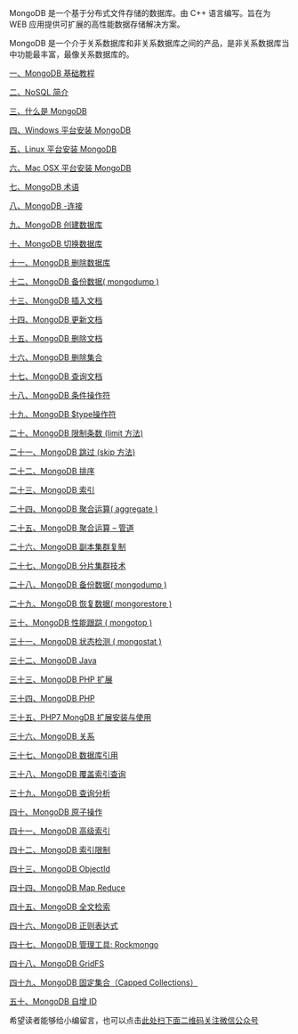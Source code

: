MongoDB 是一个基于分布式文件存储的数据库。由 C++ 语言编写。旨在为 WEB 应用提供可扩展的高性能数据存储解决方案。

MongoDB 是一个介于关系数据库和非关系数据库之间的产品，是非关系数据库当中功能最丰富，最像关系数据库的。

[一、MongoDB 基础教程](https://www.ycbbs.vip/?p=1506 "一、MongoDB 基础教程")

[二、NoSQL 简介](https://www.ycbbs.vip/?p=1510 "二、NoSQL 简介")

[三、什么是 MongoDB](https://www.ycbbs.vip/?p=1512 "三、什么是 MongoDB")

[四、Windows 平台安装 MongoDB](https://www.ycbbs.vip/?p=1516 "四、Windows 平台安装 MongoDB")

[五、Linux 平台安装 MongoDB](https://www.ycbbs.vip/?p=1521 "五、Linux 平台安装 MongoDB")

[六、Mac OSX 平台安装 MongoDB](https://www.ycbbs.vip/?p=1527 "六、Mac OSX 平台安装 MongoDB")

[七、MongoDB 术语](https://www.ycbbs.vip/?p=1529 "七、MongoDB 术语")

[八、MongoDB -连接](https://www.ycbbs.vip/?p=1531 "八、MongoDB -连接")

[九、MongoDB 创建数据库](https://www.ycbbs.vip/?p=1533 "九、MongoDB 创建数据库")

[十、MongoDB 切换数据库](https://www.ycbbs.vip/?p=1535 "十、MongoDB 切换数据库")

[十一、MongoDB 删除数据库](https://www.ycbbs.vip/?p=1537 "十一、MongoDB 删除数据库")

[十二、MongoDB 备份数据( mongodump )](https://www.ycbbs.vip/?p=1539 "十二、MongoDB 备份数据( mongodump )")

[十三、MongoDB 插入文档](https://www.ycbbs.vip/?p=1543 "十三、MongoDB 插入文档")

[十四、MongoDB 更新文档](https://www.ycbbs.vip/?p=1545 "十四、MongoDB 更新文档")

[十五、MongoDB 删除文档](https://www.ycbbs.vip/?p=1547 "十五、MongoDB 删除文档")

[十六、MongoDB 删除集合](https://www.ycbbs.vip/?p=1549 "十六、MongoDB 删除集合")

[十七、MongoDB 查询文档](https://www.ycbbs.vip/?p=1551 "十七、MongoDB 查询文档")

[十八、MongoDB 条件操作符](https://www.ycbbs.vip/?p=1553 "十八、MongoDB 条件操作符")

[十九、MongoDB $type操作符](https://www.ycbbs.vip/?p=1556 "十九、MongoDB $type操作符")

[二十、MongoDB 限制条数 (limit 方法)](https://www.ycbbs.vip/?p=1560 "二十、MongoDB 限制条数 (limit 方法)")

[二十一、MongoDB 跳过 (skip 方法)](https://www.ycbbs.vip/?p=1562 "二十一、MongoDB 跳过 (skip 方法)")

[二十二、MongoDB 排序](https://www.ycbbs.vip/?p=1564 "二十二、MongoDB 排序")

[二十三、MongoDB 索引](https://www.ycbbs.vip/?p=1566 "二十三、MongoDB 索引")

[二十四、MongoDB 聚合运算( aggregate )](https://www.ycbbs.vip/?p=1568 "二十四、MongoDB 聚合运算( aggregate )")

[二十五、MongoDB 聚合运算 – 管道](https://www.ycbbs.vip/?p=1571 "二十五、MongoDB 聚合运算 – 管道")

[二十六、MongoDB 副本集群复制](https://www.ycbbs.vip/?p=1573 "二十六、MongoDB 副本集群复制")

[二十七、MongoDB 分片集群技术](https://www.ycbbs.vip/?p=1575 "二十七、MongoDB 分片集群技术")

[二十八、MongoDB 备份数据( mongodump )](https://www.ycbbs.vip/?p=1577 "二十八、MongoDB 备份数据( mongodump )")

[二十九、MongoDB 恢复数据( mongorestore )](https://www.ycbbs.vip/?p=1579 "二十九、MongoDB 恢复数据( mongorestore )")

[三十、MongoDB 性能跟踪 ( mongotop )](https://www.ycbbs.vip/?p=1581 "三十、MongoDB 性能跟踪 ( mongotop )")

[三十一、MongoDB 状态检测 ( mongostat )](https://www.ycbbs.vip/?p=1584 "三十一、MongoDB 状态检测 ( mongostat )")

[三十二、MongoDB Java](https://www.ycbbs.vip/?p=1586 "三十二、MongoDB Java")

[三十三、MongoDB PHP 扩展](https://www.ycbbs.vip/?p=1589 "三十三、MongoDB PHP 扩展")

[三十四、MongoDB PHP](https://www.ycbbs.vip/?p=1591 "三十四、MongoDB PHP")

[三十五、PHP7 MongDB 扩展安装与使用](https://www.ycbbs.vip/?p=1593 "三十五、PHP7 MongDB 扩展安装与使用")

[三十六、MongoDB 关系](https://www.ycbbs.vip/?p=1595 "三十六、MongoDB 关系")

[三十七、MongoDB 数据库引用](https://www.ycbbs.vip/?p=1597 "三十七、MongoDB 数据库引用")

[三十八、MongoDB 覆盖索引查询](https://www.ycbbs.vip/?p=1599 "三十八、MongoDB 覆盖索引查询")

[三十九、MongoDB 查询分析](https://www.ycbbs.vip/?p=1601 "三十九、MongoDB 查询分析")

[四十、MongoDB 原子操作](https://www.ycbbs.vip/?p=1604 "四十、MongoDB 原子操作")

[四十一、MongoDB 高级索引](https://www.ycbbs.vip/?p=1606 "四十一、MongoDB 高级索引")

[四十二、MongoDB 索引限制](https://www.ycbbs.vip/?p=1608 "四十二、MongoDB 索引限制")

[四十三、MongoDB ObjectId](https://www.ycbbs.vip/?p=1610 "四十三、MongoDB ObjectId")

[四十四、MongoDB Map Reduce](https://www.ycbbs.vip/?p=1613 "四十四、MongoDB Map Reduce")

[四十五、MongoDB 全文检索](https://www.ycbbs.vip/?p=1616 "四十五、MongoDB 全文检索")

[四十六、MongoDB 正则表达式](https://www.ycbbs.vip/?p=1618 "四十六、MongoDB 正则表达式")

[四十七、MongoDB 管理工具: Rockmongo](https://www.ycbbs.vip/?p=1620 "四十七、MongoDB 管理工具: Rockmongo")

[四十八、MongoDB GridFS](https://www.ycbbs.vip/?p=1622 "四十八、MongoDB GridFS")

[四十九、MongoDB 固定集合（Capped Collections）](https://www.ycbbs.vip/?p=1625 "四十九、MongoDB 固定集合（Capped Collections）")

[五十、MongoDB 自增 ID](https://www.ycbbs.vip/?p=1627 "五十、MongoDB 自增 ID")


希望读者能够给小编留言，也可以点击[此处扫下面二维码关注微信公众号](https://www.ycbbs.vip/?p=28 "此处扫下面二维码关注微信公众号")